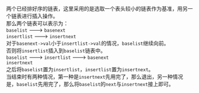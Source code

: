 两个已经排好序的链表，这里采用的是选取一个表头较小的链表作为基准，用另一个链表进行插入操作。    
那么两个链表可以表示为：    
`baselist`      --->      `basenext`      
`insertlist`    --->      `insertnext`       
对于`basenext->val`小于`insertlist->val`的情况，`baselist`继续向前。       
否则将`insertlist`插入到`baselist`链表中。       
`baselist`      --->      `insertlist`    --->      `basenext`        
`insertnext`       
之后将`baselist`置为`insertlist`，`insertlist`置为`insertnext`。       
当结束时有两种情况，第一种是`insertnext`先用完了，那么退出，另一种情况是，`baselist`先用完了，那么将`baselist`的`next`与`insertnext`接上即可。      